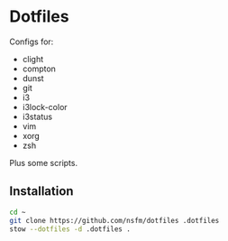 # Dotfiles
Configs for:
- clight
- compton
- dunst
- git
- i3
- i3lock-color
- i3status
- vim
- xorg
- zsh

Plus some scripts.

## Installation
```bash
cd ~
git clone https://github.com/nsfm/dotfiles .dotfiles
stow --dotfiles -d .dotfiles .
```

